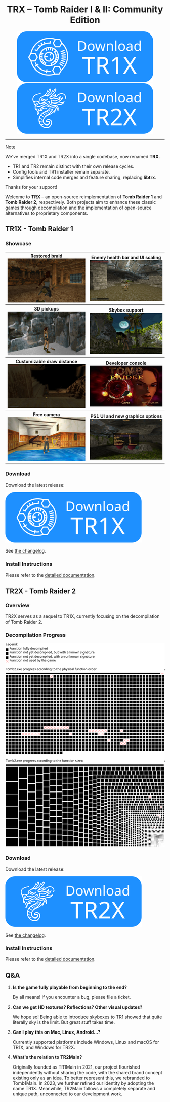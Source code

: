 <div align="center">
<h1>TRX – Tomb Raider I & II: Community Edition</h1>

<a href="https://github.com/LostArtefacts/TRX/releases?q=tr1x+prerelease%3Afalse&expanded=true">
    <img src="data/download_tr1x.svg"/>
</a>
<a href="https://github.com/LostArtefacts/TRX/releases?q=tr2x+prerelease%3Afalse&expanded=true">
    <img src="data/download_tr2x.svg"/>
</a>
</div>

<hr/>

> [!NOTE]
>
> We've merged TR1X and TR2X into a single codebase, now renamed **TRX**.
>
> - TR1 and TR2 remain distinct with their own release cycles.
> - Config tools and TR1 installer remain separate.
> - Simplifies internal code merges and feature sharing, replacing **libtrx**.
>
> Thanks for your support!


Welcome to **TRX** – an open-source reimplementation of **Tomb Raider 1** and **Tomb Raider 2**, respectively. Both projects aim to enhance these classic games through decompilation and the implementation of open-source alternatives to proprietary components.

## TR1X - Tomb Raider 1
### Showcase
<table>
    <tr>
        <th>
            Restored braid
            <img src="docs/tr1/showcase/braid.jpg"/>
        </th>
        <th>
            Enemy health bar and UI scaling
            <img src="docs/tr1/showcase/enemy_health_bar_and_scaling.jpg"/>
        </th>
    </tr>
    <tr>
        <th>
            3D pickups
            <img src="docs/tr1/showcase/3d_pickups.jpg"/>
        </th>
        <th>
            Skybox support
            <img src="docs/tr1/showcase/skybox.jpg"/>
        </th>
    </tr>
    <tr>
        <th>
            Customizable draw distance
            <img src="docs/tr1/showcase/draw_distance.webp"/>
        </th>
        <th>
            Developer console
            <img src="docs/tr1/showcase/console.webp"/>
        </th>
    </tr>
    <tr>
        <th>
            Free camera
            <img src="docs/tr1/showcase/free_camera.jpg"/>
        </th>
        <th>
            PS1 UI and new graphics options
            <img src="docs/tr1/showcase/ps1_ui_and_gfx.jpg"/>
        </th>
    </tr>
</table>

### Download
Download the latest release:

<a href="https://github.com/LostArtefacts/TRX/releases?q=tr1x+prerelease%3Afalse&expanded=true">
    <img src="data/download_tr1x.svg"/>
</a>

See [the changelog](docs/tr1/CHANGELOG.md).

### Install Instructions
Please refer to the [detailed documentation](docs/tr1/).

## TR2X - Tomb Raider 2

### Overview
TR2X serves as a sequel to TR1X, currently focusing on the decompilation of Tomb Raider 2.

### Decompilation Progress
![Decompilation Progress](docs/tr2/progress.svg)

### Download
Download the latest release:

<a href="https://github.com/LostArtefacts/TRX/releases?q=tr2x+prerelease%3Afalse&expanded=true">
    <img src="data/download_tr2x.svg"/>
</a>

See [the changelog](docs/tr2/CHANGELOG.md).

### Install Instructions
Please refer to the [detailed documentation](docs/tr2/).


## Q&A

1. **Is the game fully playable from beginning to the end?**

    By all means! If you encounter a bug, please file a ticket.

2. **Can we get HD textures? Reflections? Other visual updates?**

    We hope so! Being able to introduce skyboxes to TR1 showed that quite
    literally sky is the limit. But great stuff takes time.

4. **Can I play this on Mac, Linux, Android...?**

    Currently supported platforms include Windows, Linux and macOS for TR1X,
    and Windows for TR2X.

5. **What's the relation to TR2Main?**

    Originally founded as TR1Main in 2021, our project flourished independently
    without sharing the code, with the shared brand concept existing only as an
    idea. To better represent this, we rebranded to Tomb1Main. In 2023, we
    further refined our identity by adopting the name TR1X. Meanwhile, TR2Main
    follows a completely separate and unique path, unconnected to our
    development work.
